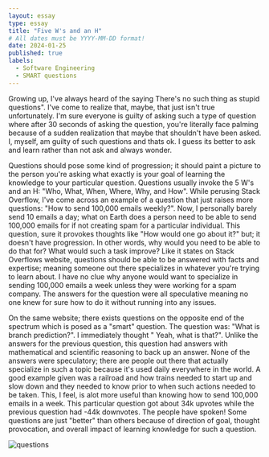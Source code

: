 ```yaml
---
layout: essay
type: essay
title: "Five W's and an H"
# All dates must be YYYY-MM-DD format!
date: 2024-01-25
published: true
labels:
  - Software Engineering
  - SMART questions
---
```


Growing up, I've always heard of the saying There's no such thing as stupid questions". I've come to realize that, maybe, that just isn't true unfortunately. I'm sure everyone is guilty of asking such a type of question where after 30 seconds of asking the question, you're literally face palming because of a sudden realization that maybe that shouldn't have been asked. I, myself, am guilty of such questions and thats ok. I guess its better to ask and learn rather than not ask and always wonder.

Questions should pose some kind of progression; it should paint a picture to the person you're asking what exactly is your goal of learning the knowledge to your particular question. Questions usually invoke the 5 W's and an H: "Who, What, When, Where, Why, and How". While perusing Stack Overflow, I've come across an example of a question that just raises more questions: "How to send 100,000 emails weekly?". Now, I personally barely send 10 emails a day; what on Earth does a person need to be able to send 100,000 emails for if not creating spam for a particular individual. This question, sure it provokes thoughts like "How would one go about it?" but; it doesn't have progression. In other words, why would you need to be able to do that for? What would such a task improve? Like it states on Stack Overflows website, questions should be able to be answered with facts and expertise; meaning someone out there specializes in whatever you're trying to learn about. I have no clue why anyone would want to specialize in sending 100,000 emails a week unless they were working for a spam company. The answers for the question were all speculative meaning no one knew for sure how to do it without running into any issues.

On the same website; there exists questions on the opposite end of the spectrum which is posed as a "smart" question. The question was: "What is branch prediction?". I immediately thought " Yeah, what is that?". Unlike the answers for the previous question, this question had answers with mathematical and scientific reasoning to back up an answer. None of the answers were speculatory; there are people out there that actually specialize in such a topic because it's used daily everywhere in the world. A good example given was a railroad and how trains needed to start up and slow down and they needed to know prior to when such actions needed to be taken. This, I feel, is alot more useful than knowing how to send 100,000 emails in a week. This particular question got about 34k upvotes while the previous question had -44k downvotes. The people have spoken! Some questions are just "better" than others because of direction of goal, thought provocation, and overall impact of learning knowledge for such a question.

![questions](https://github.com/kendrick-g/kendrick-g.github.io/assets/156295982/d1925800-bba8-4b30-8bcc-0b7f6949b3de)

